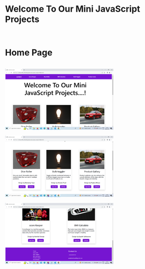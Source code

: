<h1>Welcome To Our Mini JavaScript Projects</h1><br/>

<h1>Home Page</h1><br/>
<img src="./img/Screenshot (223).png" height=200px><br><br/>
<img src="./img/Screenshot (226).png" height=200px><br><br/>
<img src="./img/Screenshot (227).png" height=200px><br><br/>



